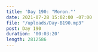```yaml
---
title: 'Day 190: "Moron."'
date: 2021-07-28 15:02:00 -07:00
file: "/uploads/Day-B190.mp3"
post: Day 190
duration: '00:03:20'
length: 2812586
---
```


